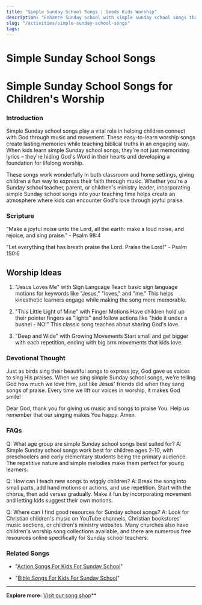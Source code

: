 ```yaml
---
title: "Simple Sunday School Songs | Seeds Kids Worship"
description: "Enhance Sunday school with simple sunday school songs that teach faith through music. Educational worship resources for children."
slug: "/activities/simple-sunday-school-songs"
tags:
---
```


# Simple Sunday School Songs

# Simple Sunday School Songs for Children's Worship

### Introduction
Simple Sunday school songs play a vital role in helping children connect with God through music and movement. These easy-to-learn worship songs create lasting memories while teaching biblical truths in an engaging way. When kids learn simple Sunday school songs, they're not just memorizing lyrics – they're hiding God's Word in their hearts and developing a foundation for lifelong worship.

These songs work wonderfully in both classroom and home settings, giving children a fun way to express their faith through music. Whether you're a Sunday school teacher, parent, or children's ministry leader, incorporating simple Sunday school songs into your teaching time helps create an atmosphere where kids can encounter God's love through joyful praise.

### Scripture
"Make a joyful noise unto the Lord, all the earth: make a loud noise, and rejoice, and sing praise." - Psalm 98:4

"Let everything that has breath praise the Lord. Praise the Lord!" - Psalm 150:6

## Worship Ideas
1. "Jesus Loves Me" with Sign Language
Teach basic sign language motions for keywords like "Jesus," "loves," and "me." This helps kinesthetic learners engage while making the song more memorable.

2. "This Little Light of Mine" with Finger Motions
Have children hold up their pointer fingers as "lights" and follow actions like "hide it under a bushel - NO!" This classic song teaches about sharing God's love.

3. "Deep and Wide" with Growing Movements
Start small and get bigger with each repetition, ending with big arm movements that kids love.

### Devotional Thought
Just as birds sing their beautiful songs to express joy, God gave us voices to sing His praises. When we sing simple Sunday school songs, we're telling God how much we love Him, just like Jesus' friends did when they sang songs of praise. Every time we lift our voices in worship, it makes God smile!

Dear God, thank you for giving us music and songs to praise You. Help us remember that our singing makes You happy. Amen.

### FAQs

Q: What age group are simple Sunday school songs best suited for?
A: Simple Sunday school songs work best for children ages 2-10, with preschoolers and early elementary students being the primary audience. The repetitive nature and simple melodies make them perfect for young learners.

Q: How can I teach new songs to wiggly children?
A: Break the song into small parts, add hand motions or actions, and use repetition. Start with the chorus, then add verses gradually. Make it fun by incorporating movement and letting kids suggest their own motions.

Q: Where can I find good resources for Sunday school songs?
A: Look for Christian children's music on YouTube channels, Christian bookstores' music sections, or children's ministry websites. Many churches also have children's worship song collections available, and there are numerous free resources online specifically for Sunday school teachers.

### Related Songs

- "[Action Songs For Kids For Sunday School](/activities/action-songs-for-kids-for-sunday-school/)"

- "[Bible Songs For Kids For Sunday School](/activities/bible-songs-for-kids-for-sunday-school/)"

---

**Explore more:** [Visit our song shop](https://seedskidsworship.com/shop)**

<!-- Schema Markup -->
<script type="application/ld+json">
{
  "@context": "https://schema.org",
  "@type": "MusicRecording",
  "name": "Simple Sunday School Songs",
  "byArtist": {
    "@type": "MusicGroup",
    "name": "Seeds Kids Worship"
  },
  "isFamilyFriendly": true,
  "url": "https://seedskidsworship.com/activities/simple-sunday-school-songs/"
}
</script>